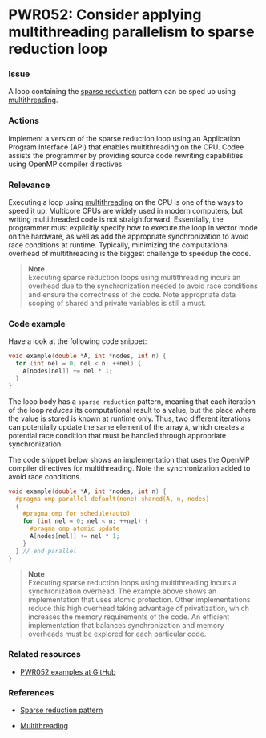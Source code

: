 # PWR052: Consider applying multithreading parallelism to sparse reduction loop

### Issue

A loop containing the
[sparse reduction](/Glossary/Patterns-for-performance-optimization/Sparse-reduction.md)
pattern can be sped up using [multithreading](/Glossary/Multithreading.md).

### Actions

Implement a version of the sparse reduction loop using an Application Program
Interface (API) that enables multithreading on the CPU. Codee assists the
programmer by providing source code rewriting capabilities using OpenMP compiler
directives.

### Relevance

Executing a loop using [multithreading](/Glossary/Multithreading.md) on the CPU
is one of the ways to speed it up. Multicore CPUs are widely used in modern
computers, but writing multithreaded code is not straightforward. Essentially,
the programmer must explicitly specify how to execute the loop in vector mode on
the hardware, as well as add the appropriate synchronization to avoid race
conditions at runtime. Typically, minimizing the computational overhead of
multithreading is the biggest challenge to speedup the code.

>**Note**  
>Executing sparse reduction loops using multithreading incurs an overhead due to
>the synchronization needed to avoid race conditions and ensure the correctness
>of the code. Note appropriate data scoping of shared and private variables is
>still a must.

### Code example

Have a look at the following code snippet:

```c
void example(double *A, int *nodes, int n) {
  for (int nel = 0; nel < n; ++nel) {
    A[nodes[nel]] += nel * 1;
  }
}
```

The loop body has a `sparse reduction` pattern, meaning that each iteration of
the loop *reduces* its computational result to a value, but the place where the
value is stored is known at runtime only. Thus, two different iterations can
potentially update the same element of the array `A`, which creates a potential
race condition that must be handled through appropriate synchronization.

The code snippet below shows an implementation that uses the OpenMP compiler
directives for multithreading. Note the synchronization added to avoid race
conditions.

```c
void example(double *A, int *nodes, int n) {
  #pragma omp parallel default(none) shared(A, n, nodes)
  {
    #pragma omp for schedule(auto)
    for (int nel = 0; nel < n; ++nel) {
      #pragma omp atomic update
      A[nodes[nel]] += nel * 1;
    }
  } // end parallel
}
```

>**Note**  
>Executing sparse reduction loops using multithreading incurs a synchronization
>overhead. The example above shows an implementation that uses atomic
>protection. Other implementations reduce this high overhead taking advantage of
>privatization, which increases the memory requirements of the code. An
>efficient implementation that balances synchronization and memory overheads
>must be explored for each particular code.

### Related resources

* [PWR052 examples at GitHub](/Checks/PWR052)

### References

* [Sparse reduction pattern](/Glossary/Patterns-for-performance-optimization/Sparse-reduction.md)

* [Multithreading](/Glossary/Multithreading.md)
